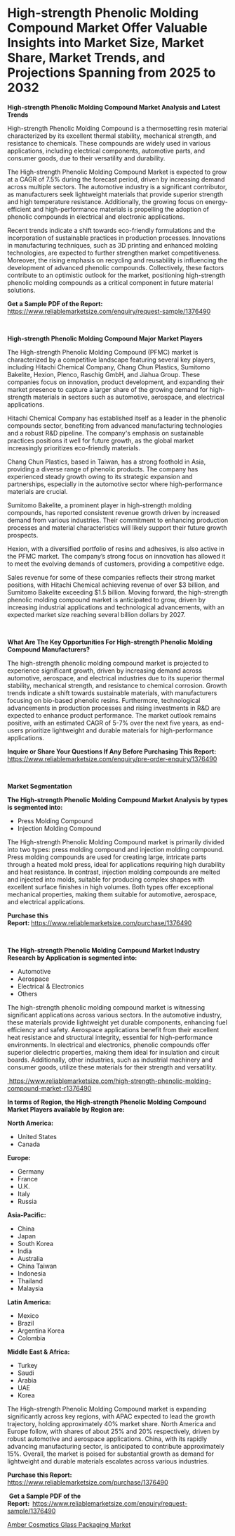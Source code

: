 <p><h1>High-strength Phenolic Molding Compound Market Offer Valuable Insights into Market Size, Market Share, Market Trends, and Projections Spanning from 2025 to 2032</h1></p><p><strong>High-strength Phenolic Molding Compound Market Analysis and Latest Trends</strong></p>
<p><p>High-strength Phenolic Molding Compound is a thermosetting resin material characterized by its excellent thermal stability, mechanical strength, and resistance to chemicals. These compounds are widely used in various applications, including electrical components, automotive parts, and consumer goods, due to their versatility and durability.</p><p>The High-strength Phenolic Molding Compound Market is expected to grow at a CAGR of 7.5% during the forecast period, driven by increasing demand across multiple sectors. The automotive industry is a significant contributor, as manufacturers seek lightweight materials that provide superior strength and high temperature resistance. Additionally, the growing focus on energy-efficient and high-performance materials is propelling the adoption of phenolic compounds in electrical and electronic applications.</p><p>Recent trends indicate a shift towards eco-friendly formulations and the incorporation of sustainable practices in production processes. Innovations in manufacturing techniques, such as 3D printing and enhanced molding technologies, are expected to further strengthen market competitiveness. Moreover, the rising emphasis on recycling and reusability is influencing the development of advanced phenolic compounds. Collectively, these factors contribute to an optimistic outlook for the market, positioning high-strength phenolic molding compounds as a critical component in future material solutions.</p></p>
<p><strong>Get a Sample PDF of the Report:&nbsp;</strong> <a href="https://www.reliablemarketsize.com/enquiry/request-sample/1376490?utm_campaign=1901&utm_medium=2&utm_source=Github&utm_content=ia&utm_term=13012025&utm_id=high-strength-phenolic-molding-compound">https://www.reliablemarketsize.com/enquiry/request-sample/1376490</a></p>
<p>&nbsp;</p>
<p><strong>High-strength Phenolic Molding Compound Major Market Players</strong></p>
<p><p>The High-strength Phenolic Molding Compound (PFMC) market is characterized by a competitive landscape featuring several key players, including Hitachi Chemical Company, Chang Chun Plastics, Sumitomo Bakelite, Hexion, Plenco, Raschig GmbH, and Jiahua Group. These companies focus on innovation, product development, and expanding their market presence to capture a larger share of the growing demand for high-strength materials in sectors such as automotive, aerospace, and electrical applications.</p><p>Hitachi Chemical Company has established itself as a leader in the phenolic compounds sector, benefiting from advanced manufacturing technologies and a robust R&D pipeline. The company's emphasis on sustainable practices positions it well for future growth, as the global market increasingly prioritizes eco-friendly materials. </p><p>Chang Chun Plastics, based in Taiwan, has a strong foothold in Asia, providing a diverse range of phenolic products. The company has experienced steady growth owing to its strategic expansion and partnerships, especially in the automotive sector where high-performance materials are crucial.</p><p>Sumitomo Bakelite, a prominent player in high-strength molding compounds, has reported consistent revenue growth driven by increased demand from various industries. Their commitment to enhancing production processes and material characteristics will likely support their future growth prospects.</p><p>Hexion, with a diversified portfolio of resins and adhesives, is also active in the PFMC market. The company’s strong focus on innovation has allowed it to meet the evolving demands of customers, providing a competitive edge.</p><p>Sales revenue for some of these companies reflects their strong market positions, with Hitachi Chemical achieving revenue of over $3 billion, and Sumitomo Bakelite exceeding $1.5 billion. Moving forward, the high-strength phenolic molding compound market is anticipated to grow, driven by increasing industrial applications and technological advancements, with an expected market size reaching several billion dollars by 2027.</p></p>
<p>&nbsp;</p>
<p><strong>What Are The Key Opportunities For High-strength Phenolic Molding Compound Manufacturers?</strong></p>
<p><p>The high-strength phenolic molding compound market is projected to experience significant growth, driven by increasing demand across automotive, aerospace, and electrical industries due to its superior thermal stability, mechanical strength, and resistance to chemical corrosion. Growth trends indicate a shift towards sustainable materials, with manufacturers focusing on bio-based phenolic resins. Furthermore, technological advancements in production processes and rising investments in R&D are expected to enhance product performance. The market outlook remains positive, with an estimated CAGR of 5-7% over the next five years, as end-users prioritize lightweight and durable materials for high-performance applications.</p></p>
<p><strong>Inquire or Share Your Questions If Any Before Purchasing This Report:</strong> <a href="https://www.reliablemarketsize.com/enquiry/pre-order-enquiry/1376490?utm_campaign=1901&utm_medium=2&utm_source=Github&utm_content=ia&utm_term=13012025&utm_id=high-strength-phenolic-molding-compound">https://www.reliablemarketsize.com/enquiry/pre-order-enquiry/1376490</a></p>
<p>&nbsp;</p>
<p><strong>Market Segmentation</strong></p>
<p><strong>The High-strength Phenolic Molding Compound Market Analysis by types is segmented into:</strong></p>
<p><ul><li>Press Molding Compound</li><li>Injection Molding Compound</li></ul></p>
<p><p>The High-strength Phenolic Molding Compound market is primarily divided into two types: press molding compound and injection molding compound. Press molding compounds are used for creating large, intricate parts through a heated mold press, ideal for applications requiring high durability and heat resistance. In contrast, injection molding compounds are melted and injected into molds, suitable for producing complex shapes with excellent surface finishes in high volumes. Both types offer exceptional mechanical properties, making them suitable for automotive, aerospace, and electrical applications.</p></p>
<p><strong>Purchase this Report:&nbsp;</strong><a href="https://www.reliablemarketsize.com/purchase/1376490?utm_campaign=1901&utm_medium=2&utm_source=Github&utm_content=ia&utm_term=13012025&utm_id=high-strength-phenolic-molding-compound">https://www.reliablemarketsize.com/purchase/1376490</a></p>
<p>&nbsp;</p>
<p><strong>The High-strength Phenolic Molding Compound Market Industry Research by Application is segmented into:</strong></p>
<p><ul><li>Automotive</li><li>Aerospace</li><li>Electrical & Electronics</li><li>Others</li></ul></p>
<p><p>The high-strength phenolic molding compound market is witnessing significant applications across various sectors. In the automotive industry, these materials provide lightweight yet durable components, enhancing fuel efficiency and safety. Aerospace applications benefit from their excellent heat resistance and structural integrity, essential for high-performance environments. In electrical and electronics, phenolic compounds offer superior dielectric properties, making them ideal for insulation and circuit boards. Additionally, other industries, such as industrial machinery and consumer goods, utilize these materials for their strength and versatility.</p></p>
<p><a href="https://www.reliablemarketsize.com/high-strength-phenolic-molding-compound-market-r1376490?utm_campaign=1901&utm_medium=2&utm_source=Github&utm_content=ia&utm_term=13012025&utm_id=high-strength-phenolic-molding-compound">&nbsp;https://www.reliablemarketsize.com/high-strength-phenolic-molding-compound-market-r1376490</a></p>
<p><strong>In terms of Region, the High-strength Phenolic Molding Compound Market Players available by Region are:</strong></p>
<p>
    <p> <strong> North America: </strong>
        <ul>
            <li>United States</li>
            <li>Canada</li>
        </ul>
        </p> 
    <p> <strong> Europe: </strong>
        <ul>
            <li>Germany</li>
            <li>France</li>
            <li>U.K.</li>
            <li>Italy</li>
            <li>Russia</li>
        </ul>
        </p> 
    <p> <strong> Asia-Pacific: </strong>
        <ul>
            <li>China</li>
            <li>Japan</li>
            <li>South Korea</li>
            <li>India</li>
            <li>Australia</li>
            <li>China Taiwan</li>
            <li>Indonesia</li>
            <li>Thailand</li>
            <li>Malaysia</li>
        </ul>
        </p> 
    <p> <strong> Latin America: </strong>
        <ul>
            <li>Mexico</li>
            <li>Brazil</li>
            <li>Argentina Korea</li>
            <li>Colombia</li>
        </ul>
        </p> 
    <p> <strong> Middle East & Africa: </strong>
        <ul>
            <li>Turkey</li>
            <li>Saudi</li>
            <li>Arabia</li>
            <li>UAE</li>
            <li>Korea</li>
        </ul>
    </p>
    </p>
<p><p>The High-strength Phenolic Molding Compound market is expanding significantly across key regions, with APAC expected to lead the growth trajectory, holding approximately 40% market share. North America and Europe follow, with shares of about 25% and 20% respectively, driven by robust automotive and aerospace applications. China, with its rapidly advancing manufacturing sector, is anticipated to contribute approximately 15%. Overall, the market is poised for substantial growth as demand for lightweight and durable materials escalates across various industries.</p></p>
<p><strong>Purchase this Report: </strong><a href="https://www.reliablemarketsize.com/purchase/1376490?utm_campaign=1901&utm_medium=2&utm_source=Github&utm_content=ia&utm_term=13012025&utm_id=high-strength-phenolic-molding-compound">https://www.reliablemarketsize.com/purchase/1376490</a></p>
<p>&nbsp;<strong>Get a Sample PDF of the Report:&nbsp;&nbsp;</strong><a href="https://www.reliablemarketsize.com/enquiry/request-sample/1376490?utm_campaign=1901&utm_medium=2&utm_source=Github&utm_content=ia&utm_term=13012025&utm_id=high-strength-phenolic-molding-compound">https://www.reliablemarketsize.com/enquiry/request-sample/1376490</a></p>
<p><strong></strong></p>
<p><p><a href="https://github.com/AKSHATREPORTPRIME/Market-Research-Report-List-6/blob/main/amber-cosmetics-glass-packaging-market.md?utm_campaign=1901&utm_medium=2&utm_source=Github&utm_content=ia&utm_term=13012025&utm_id=high-strength-phenolic-molding-compound">Amber Cosmetics Glass Packaging Market</a></p></p>